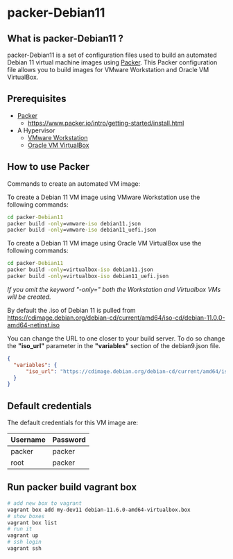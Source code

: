 # packer-Debian11

## What is packer-Debian11 ?

packer-Debian11 is a set of configuration files used to build an automated Debian 11 virtual machine images using [Packer](https://www.packer.io/).
This Packer configuration file allows you to build images for VMware Workstation and Oracle VM VirtualBox.

## Prerequisites

* [Packer](https://www.packer.io/downloads.html)
  * <https://www.packer.io/intro/getting-started/install.html>
* A Hypervisor
  * [VMware Workstation](https://www.vmware.com/products/workstation-pro.html)
  * [Oracle VM VirtualBox](https://www.virtualbox.org/)

## How to use Packer

Commands to create an automated VM image:

To create a Debian 11 VM image using VMware Workstation use the following commands:

```cmd
cd packer-Debian11
packer build -only=vmware-iso debian11.json
packer build -only=vmware-iso debian11_uefi.json
```

To create a Debian 11 VM image using Oracle VM VirtualBox use the following commands:

```cmd
cd packer-Debian11
packer build -only=virtualbox-iso debian11.json
packer build -only=virtualbox-iso debian11_uefi.json
```

*If you omit the keyword "-only=" both the Workstation and Virtualbox VMs will be created.*

By default the .iso of Debian 11 is pulled from <https://cdimage.debian.org/debian-cd/current/amd64/iso-cd/debian-11.0.0-amd64-netinst.iso>

You can change the URL to one closer to your build server. To do so change the **"iso_url"** parameter in the **"variables"** section of the debian9.json file.

```json
{
  "variables": {
      "iso_url": "https://cdimage.debian.org/debian-cd/current/amd64/iso-cd/debian-10.6.0-amd64-netinst.iso"
  }
}
```

## Default credentials

The default credentials for this VM image are:

|Username|Password|
|--------|--------|
|packer|packer|
|root|packer|


## Run packer build vagrant box

```sh
# add new box to vagrant
vagrant box add my-dev11 debian-11.6.0-amd64-virtualbox.box
# show boxes
vagrant box list
# run it
vagrant up
# ssh login
vagrant ssh
```